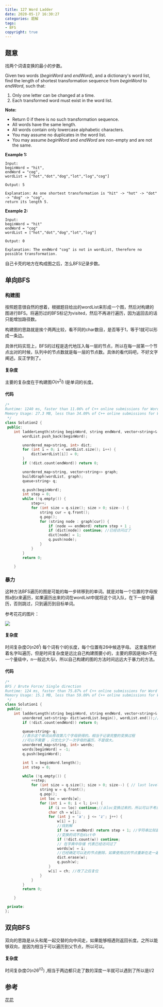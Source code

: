 ```yaml
---
title: 127 Word Ladder
date: 2020-05-17 16:30:27
categories: 题解
tags:
- BFS
copyright: true
---
```


## 题意

找两个词语变换的最小的步数。

Given two words (*beginWord* and *endWord*), and a dictionary's word list, find the length of shortest transformation sequence from *beginWord* to *endWord*, such that:

1. Only one letter can be changed at a time.
2. Each transformed word must exist in the word list.

**Note:**

- Return 0 if there is no such transformation sequence.
- All words have the same length.
- All words contain only lowercase alphabetic characters.
- You may assume no duplicates in the word list.
- You may assume *beginWord* and *endWord* are non-empty and are not the same.

**Example 1:**

```
Input:
beginWord = "hit",
endWord = "cog",
wordList = ["hot","dot","dog","lot","log","cog"]

Output: 5

Explanation: As one shortest transformation is "hit" -> "hot" -> "dot" -> "dog" -> "cog",
return its length 5.
```

**Example 2:**

```
Input:
beginWord = "hit"
endWord = "cog"
wordList = ["hot","dot","dog","lot","log"]

Output: 0

Explanation: The endWord "cog" is not in wordList, therefore no possible transformation.
```

自己卡壳的地方在构成图之后，怎么BFS记录步数。

## 单向BFS

### 构建图

按照题意很自然的想着，根据题目给出的wordList来形成一个图，然后对构建的图进行BFS。将遍历过的BFS标记为visited，然后不再进行遍历，因为返回去的话只能增加路径数。

构建图的思路就是挨个两两比较，看不同的char数目，是否等于1，等于1就可以形成一条边。

具体代码实现上，BFS的过程是迭代地压入每一层的节点，所以在每一层第一个节点出对的时候，队列中的节点数就是每一层的节点数。具体的看代码吧，不好文字阐述。反正学到了。

#### 复杂度

主要的复杂度在于构建图$O(n^2l)$ l是单词的长度。

#### 代码

```cc
/*
Runtime: 1240 ms, faster than 11.06% of C++ online submissions for Word Ladder.
Memory Usage: 27.3 MB, less than 34.09% of C++ online submissions for Word Ladder.
 */
class Solution2 {
 public:
	int ladderLength(string beginWord, string endWord, vector<string>& wordList) {
		wordList.push_back(beginWord);

		unordered_map<string, int> dict;
		for (int i = 0; i < wordList.size(); i++) {
			dict[wordList[i]] = 0;
		}
		if (!dict.count(endWord)) return 0;

		unordered_map<string, vector<string>> graph;
		buildGraph(wordList, graph);
		queue<string> q;

		q.push(beginWord);
		int step = 0;
		while (!q.empty()) {
			step++;
			for (int size = q.size(); size > 0; size--) {
				string cur = q.front();
				q.pop();
				for (string node : graph[cur]) {
					if (node == endWord) return step + 1 ;
					if (dict[node]) continue; //已经访问过了
					dict[node] = 1;
					q.push(node);
				}
			}
		}
		return 0;

	}
```

### 暴力

这种方法BFS遍历的图是可能的每一步转移到的单词。就是对每一个位置的字母按照a到z来遍历，如果遍历出来的词在wordList中就将这个词入队，在下一层中遍历，否则跳过，只到遍历到目标单词。

参考花花的图片：

![](https://res.cloudinary.com/bravey/image/upload/v1589706550/blog/coding/lc127.jpg)

#### 复杂度

时间复杂度$O(n26^l)$ 每个词有个l的长度，每个位置有26中候选字母。 这里虽然听着名字叫遍历，但是时间复杂度是远比自己构建图要小的，主要的原因是l和n不在一个量级中，n一般远大与l，所以自己构建的图的方法时间远远大于暴力的方法。

#### 代码

```cc
/*
BFS / Brute Force/ Single direction
Runtime: 124 ms, faster than 75.87% of C++ online submissions for Word Ladder.
Memory Usage: 15.1 MB, less than 59.09% of C++ online submissions for Word Ladder.
 */
class Solution1 {
 public:
	int ladderLength(string beginWord, string endWord, vector<string>& wordList) {
		unordered_set<string> dict(wordList.begin(), wordList.end());//可以直接使用vector初始
		if (!dict.count(endWord)) return 0;

		queue<string> q;
		//表示这个单词从修改第几个字母获得的。相当于记录完整的变换过程
		//可以不需要 ，只优化少了一次字母的遍历，不是很大。
		unordered_map<string, int> words;
		words[beginWord] = -1;
		q.push(beginWord);

		int l = beginWord.length();
		int step = 0;

		while (!q.empty()) {
			++step;
			for (int size = q.size(); size > 0; size--) { // last level nodes
				string w = q.front();
				q.pop();
				int loc = words[w];
				for (int i = 0; i < l; i++) {
					if (i == loc) continue;//从loc变换过来的，所以可以不考虑再变换loc位置
					char ch = w[i];
					for (int j = 'a'; j <= 'z'; j++) {
						w[i] = j;
						//找到解
						if (w == endWord) return step + 1; //字符串比较直接==
						//变换的词不在dict中
						if (!dict.count(w)) continue;
						// 在字典中存储 代表已经访问过了
						words[w] = i;
						//已经确定可以走的节点删除，如果使用过的节点重新在走一遍，路径只会变长
						dict.erase(w);
						q.push(w);
					}
					w[i] = ch; //改了之后复位
				}
			}
		}
		return 0;

	}

 private:
};
```

## 双向BFS

双向的思路是从头和尾一起交替的向中间走，如果能够相遇则返回长度。之所以能够双向，是因为相当于可以遍历到父节点，所以可以。

#### 复杂度

时间复杂度$O(n26^{l/2})$ ,相当于两边都只走了数的深度一半就可以遇到了所以是$l/2$ 

## 参考

[花花](<https://www.bilibili.com/video/av38705526/> )



